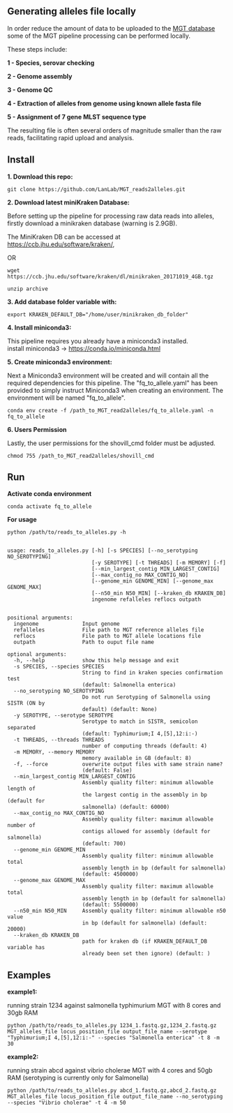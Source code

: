 
Generating alleles file locally
-------------------------------

In order reduce the amount of data to be uploaded to the [MGT database](mgtdb.unsw.edu.au) some of the MGT pipeline processing can be performed locally.

These steps include:

**1 - Species, serovar checking**

**2 - Genome assembly**

**3 - Genome QC**

**4 - Extraction of alleles from genome using known allele fasta file**

**5 - Assignment of 7 gene MLST sequence type**

The resulting file is often several orders of magnitude smaller than the raw reads, facilitating rapid upload and analysis.

Install
-----------
**1. Download this repo:**

	git clone https://github.com/LanLab/MGT_reads2alleles.git

**2. Download latest miniKraken Database:**

Before setting up the pipeline for processing raw data reads into alleles, firstly download a minikraken database (warning is 2.9GB).

The MiniKraken DB can be accessed at https://ccb.jhu.edu/software/kraken/,
	
OR

	wget https://ccb.jhu.edu/software/kraken/dl/minikraken_20171019_4GB.tgz

	unzip archive


**3. Add database folder variable with:**

    export KRAKEN_DEFAULT_DB="/home/user/minikraken_db_folder"
    

**4. Install miniconda3:**

This pipeline requires you already have a miniconda3 installed.  
install miniconda3 -> https://conda.io/miniconda.html


**5. Create miniconda3 environment:**

Next a Miniconda3 environment will be created and will contain all the required dependencies for this pipeline.
The "fq_to_allele.yaml" has been provided to simply instruct Miniconda3 when creating an environment.
The environment will be named "fq_to_allele".

	conda env create -f /path_to_MGT_read2alleles/fq_to_allele.yaml -n fq_to_allele

**6. Users Permission**

Lastly, the user permissions for the shovill_cmd folder must be adjusted.

	chmod 755 /path_to_MGT_read2alleles/shovill_cmd

Run
---


**Activate conda environment**

    conda activate fq_to_allele

**For usage** 

    python /path/to/reads_to_alleles.py -h


    usage: reads_to_alleles.py [-h] [-s SPECIES] [--no_serotyping NO_SEROTYPING]
                               [-y SEROTYPE] [-t THREADS] [-m MEMORY] [-f]
                               [--min_largest_contig MIN_LARGEST_CONTIG]
                               [--max_contig_no MAX_CONTIG_NO]
                               [--genome_min GENOME_MIN] [--genome_max GENOME_MAX]
                               [--n50_min N50_MIN] [--kraken_db KRAKEN_DB]
                               ingenome refalleles reflocs outpath
    
    
    positional arguments:
      ingenome              Input genome
      refalleles            File path to MGT reference alleles file
      reflocs               File path to MGT allele locations file
      outpath               Path to ouput file name
    
    optional arguments:
      -h, --help            show this help message and exit
      -s SPECIES, --species SPECIES
                            String to find in kraken species confirmation test
                            (default: Salmonella enterica)
      --no_serotyping NO_SEROTYPING
                            Do not run Serotyping of Salmonella using SISTR (ON by
                            default) (default: None)
      -y SEROTYPE, --serotype SEROTYPE
                            Serotype to match in SISTR, semicolon separated
                            (default: Typhimurium;I 4,[5],12:i:-)
      -t THREADS, --threads THREADS
                            number of computing threads (default: 4)
      -m MEMORY, --memory MEMORY
                            memory available in GB (default: 8)
      -f, --force           overwrite output files with same strain name?
                            (default: False)
      --min_largest_contig MIN_LARGEST_CONTIG
                            Assembly quality filter: minimum allowable length of
                            the largest contig in the assembly in bp (default for
                            salmonella) (default: 60000)
      --max_contig_no MAX_CONTIG_NO
                            Assembly quality filter: maximum allowable number of
                            contigs allowed for assembly (default for salmonella)
                            (default: 700)
      --genome_min GENOME_MIN
                            Assembly quality filter: minimum allowable total
                            assembly length in bp (default for salmonella)
                            (default: 4500000)
      --genome_max GENOME_MAX
                            Assembly quality filter: maximum allowable total
                            assembly length in bp (default for salmonella)
                            (default: 5500000)
      --n50_min N50_MIN     Assembly quality filter: minimum allowable n50 value
                            in bp (default for salmonella) (default: 20000)
      --kraken_db KRAKEN_DB
                            path for kraken db (if KRAKEN_DEFAULT_DB variable has
                            already been set then ignore) (default: )

Examples
--------

**example1:** 

running strain 1234 against salmonella typhimurium MGT with 8 cores and 30gb RAM

    python /path/to/reads_to_alleles.py 1234_1.fastq.gz,1234_2.fastq.gz MGT_alleles_file locus_position_file output_file_name --serotype "Typhimurium;I 4,[5],12:i:-" --species "Salmonella enterica" -t 8 -m 30

**example2:**

running strain abcd against vibrio cholerae MGT with 4 cores and 50gb RAM
(serotyping is currently only for Salmonella)

    python /path/to/reads_to_alleles.py abcd_1.fastq.gz,abcd_2.fastq.gz MGT_alleles_file locus_position_file output_file_name --no_serotyping --species "Vibrio cholerae" -t 4 -m 50

